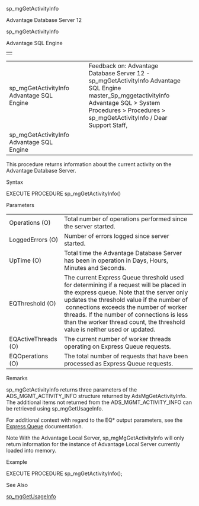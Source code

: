 sp\_mgGetActivityInfo




Advantage Database Server 12  

sp\_mgGetActivityInfo

Advantage SQL Engine

|  |
| --- |
|  |

|  |  |  |  |  |
| --- | --- | --- | --- | --- |
| sp\_mgGetActivityInfo  Advantage SQL Engine |  |  | Feedback on: Advantage Database Server 12 - sp\_mgGetActivityInfo Advantage SQL Engine master\_Sp\_mggetactivityinfo Advantage SQL > System Procedures > Procedures > sp\_mgGetActivityInfo / Dear Support Staff, |  |
| sp\_mgGetActivityInfo  Advantage SQL Engine |  |  |  |  |

This procedure returns information about the current activity on the Advantage Database Server.

Syntax

EXECUTE PROCEDURE sp\_mgGetActivityInfo()

Parameters

|  |  |
| --- | --- |
| Operations (O) | Total number of operations performed since the server started. |
| LoggedErrors (O) | Number of errors logged since server started. |
| UpTime (O) | Total time the Advantage Database Server has been in operation in Days, Hours, Minutes and Seconds. |
| EQThreshold (O) | The current Express Queue threshold used for determining if a request will be placed in the express queue. Note that the server only updates the threshold value if the number of  connections exceeds the number of worker threads. If the number of connections is less than the worker thread count, the threshold value is neither used or updated. |
| EQActiveThreads (O) | The current number of worker threads operating on Express Queue requests. |
| EQOperations (O) | The total number of requests that have been processed as Express Queue requests. |

Remarks

sp\_mgGetActivityInfo returns three parameters of the ADS\_MGMT\_ACTIVITY\_INFO structure returned by AdsMgGetActivityInfo. The additional items not returned from the ADS\_MGMT\_ACTIVITY\_INFO can be retrieved using sp\_mgGetUsageInfo.

For additional context with regard to the EQ\* output parameters, see the [Express Queue](master_express_queue.htm) documentation.

Note With the Advantage Local Server, sp\_mgMgGetActivityInfo will only return information for the instance of Advantage Local Server currently loaded into memory.

Example

EXECUTE PROCEDURE sp\_mgGetActivityInfo();

See Also

[sp\_mgGetUsageInfo](master_sp_mggetusageinfo.htm)